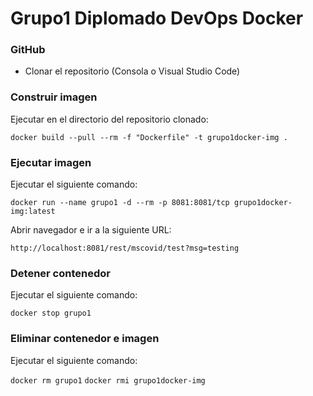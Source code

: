 # Grupo1 Diplomado DevOps Docker

### GitHub

- Clonar el repositorio (Consola o Visual Studio Code)

### Construir imagen

Ejecutar en el directorio del repositorio clonado:

`docker build --pull --rm -f "Dockerfile" -t grupo1docker-img .`

### Ejecutar imagen

Ejecutar el siguiente comando:

`docker run --name grupo1 -d --rm -p 8081:8081/tcp grupo1docker-img:latest`

Abrir navegador e ir a la siguiente URL:

`http://localhost:8081/rest/mscovid/test?msg=testing`

### Detener contenedor

Ejecutar el siguiente comando:

`docker stop grupo1`

### Eliminar contenedor e imagen

Ejecutar el siguiente comando:

`docker rm grupo1`
`docker rmi grupo1docker-img`

